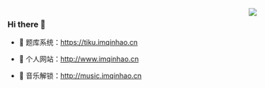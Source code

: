 <!-- ### Hi there 👋 -->

<!--
**coder9277/coder9277** is a ✨ _special_ ✨ repository because its `README.md` (this file) appears on your GitHub profile.

Here are some ideas to get you started:

- 🔭 I’m currently working on ...
- 🌱 I’m currently learning ...
- 👯 I’m looking to collaborate on ...
- 🤔 I’m looking for help with ...
- 💬 Ask me about ...
- 📫 How to reach me: ...
- 😄 Pronouns: ...
- ⚡ Fun fact: ...
-->
<img align="right" src="https://github-readme-stats.vercel.app/api?username=coder9277&show_icons=true&icon_color=CE1D2D&text_color=718096&bg_color=ffffff&hide_title=true" />
<!-- ### 你好，世界 👋
- 🔭 Java
- 🌱 Vue
- 🤔 Python
- ⚡ Computer Network
 -->
  
### Hi there  🌅
- :orange_book: 题库系统：https://tiku.imqinhao.cn
 
- :hammer:  个人网站：http://www.imqinhao.cn
 
- :meat_on_bone: 音乐解锁：http://music.imqinhao.cn
